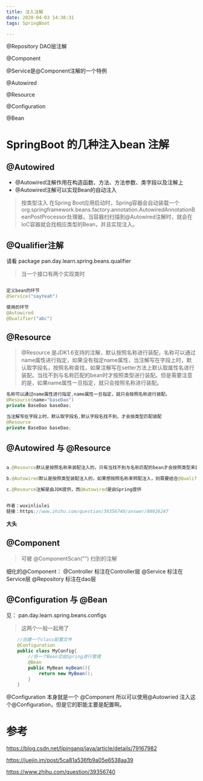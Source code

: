 ```yaml
---
title: 注入注解
date: 2020-04-03 14:38:31
tags: SpringBoot

---
```


@Repository DAO层注解

@Component 

@Service是@Component注解的一个特例

@Autowired

@Resource

@Configuration

@Bean

<!-- more -->


# SpringBoot 的几种注入bean 注解



## @Autowired

* @Autowired注解作用在构造函数、方法、方法参数、类字段以及注解上
* @Autowired注解可以实现Bean的自动注入

>按类型注入
在Spring Boot应用启动时，Spring容器会自动装载一个org.springframework.beans.factory.annotation.AutowiredAnnotationBeanPostProcessor处理器，当容器扫扫描到@Autowired注解时，就会在IoC容器就会找相应类型的Bean，并且实现注入。

## @Qualifier注解

请看 package pan.day.learn.spring.beans.qualifier
>当一个接口有两个实现类时

``` java

定义bean的环节
@Service("sayYeah")

使用的环节
@Autowired
@Qualifier("abc")

```
## @Resource

>@Resource 是JDK1.6支持的注解，默认按照名称进行装配，名称可以通过name属性进行指定，如果没有指定name属性，当注解写在字段上时，默认取字段名，按照名称查找，如果注解写在setter方法上默认取属性名进行装配。当找不到与名称匹配的bean时才按照类型进行装配。但是需要注意的是，如果name属性一旦指定，就只会按照名称进行装配。

``` java
名称可以通过name属性进行指定,name属性一旦指定，就只会按照名称进行装配。
@Resource(name="baseDao")    
private BaseDao baseDao; 

当注解写在字段上时，默认取字段名,默认字段名找不到，才会按类型匹配装配
@Resource  
private BaseDao baseDao; 

```

## @Autowired 与 @Resource

``` java

a.@Resource默认是按照名称来装配注入的，只有当找不到与名称匹配的bean才会按照类型来装配注入；

b.@Autowired默认是按照类型装配注入的，如果想按照名称来转配注入，则需要结合@Qualifier一起使用；

c.@Resource注解是由JDK提供，而@Autowired是由Spring提供


作者：wuxinliulei
链接：https://www.zhihu.com/question/39356740/answer/80926247

```

**大头**

## @Component
>可被 @ComponentScan("") 扫到的注解

细化的@Component：
@Controller 标注在Controller层
@Service 标注在Service层
@Repository 标注在dao层


## @Configuration 与 @Bean
见： pan.day.learn.spring.beans.configs
>这两个一般一起用了

``` java
    //创建一个class配置文件
	@Configuration
	public class MyConfig{
		//将一个Bean交由Spring进行管理
        @Bean
        public MyBean myBean(){
            return new MyBean();
        }
	}

```

@Configuration 本身就是一个 @Component
所以可以使用@Autowried 注入这个@Configuration，但是它的职能主要是配置啊。






# 参考

https://blog.csdn.net/lipinganq/java/article/details/79167982

https://juejin.im/post/5ca81a536fb9a05e6538aa39

https://www.zhihu.com/question/39356740






